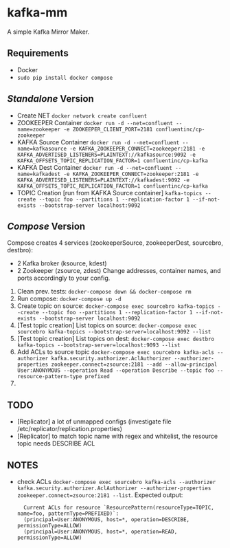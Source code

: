 # kafka-mm
A simple Kafka Mirror Maker.

## Requirements
- Docker
- ```sudo pip install docker compose```

## _Standalone_ Version
- Create NET ```docker network create confluent```
- ZOOKEEPER Container ```docker run -d --net=confluent --name=zookeeper -e ZOOKEEPER_CLIENT_PORT=2181 confluentinc/cp-zookeeper```
- KAFKA Source Container ```docker run -d --net=confluent --name=kafkasource -e KAFKA_ZOOKEEPER_CONNECT=zookeeper:2181 -e KAFKA_ADVERTISED_LISTENERS=PLAINTEXT://kafkasource:9092 -e KAFKA_OFFSETS_TOPIC_REPLICATION_FACTOR=1 confluentinc/cp-kafka```
- KAFKA Dest Container ```docker run -d --net=confluent --name=kafkadest -e KAFKA_ZOOKEEPER_CONNECT=zookeeper:2181 -e KAFKA_ADVERTISED_LISTENERS=PLAINTEXT://kafkadest:9092 -e KAFKA_OFFSETS_TOPIC_REPLICATION_FACTOR=1 confluentinc/cp-kafka```
- TOPIC Creation [run from KAFKA Source container] ```kafka-topics --create --topic foo --partitions 1 --replication-factor 1 --if-not-exists --bootstrap-server localhost:9092```

## _Compose_ Version
Compose creates 4 services (zookeeperSource, zookeeperDest, sourcebro, destbro): 
- 2 Kafka broker (ksource, kdest) 
- 2 Zookeeper (zsource, zdest)
Change addresses, container names, and ports accordingly to your config. 

1. Clean prev. tests: ```docker-compose down && docker-compose rm```
1. Run compose: ```docker-compose up -d```
1. Create topic on source: ```docker-compose exec sourcebro kafka-topics --create --topic foo --partitions 1 --replication-factor 1 --if-not-exists --bootstrap-server localhost:9092```
1. [Test topic creation] List topics on source: ```docker-compose exec sourcebro kafka-topics --bootstrap-server=localhost:9092 --list```
1. [Test topic creation] List topics on dest: ```docker-compose exec destbro kafka-topics --bootstrap-server=localhost:9093 --list```
1. Add ACLs to source topic ```docker-compose exec sourcebro kafka-acls --authorizer kafka.security.authorizer.AclAuthorizer --authorizer-properties zookeeper.connect=zsource:2181 --add --allow-principal User:ANONYMOUS --operation Read --operation Describe --topic foo --resource-pattern-type prefixed```
1. 


## TODO
- [Replicator] a lot of unmapped configs (investigate file /etc/replicator/replication.properties)
- [Replicator] to match topic name with regex and whitelist, the resource topic needs DESCRIBE ACL

## NOTES
- check ACLs ```docker-compose exec sourcebro kafka-acls --authorizer kafka.security.authorizer.AclAuthorizer --authorizer-properties zookeeper.connect=zsource:2181 --list```. Expected output:        
        
        Current ACLs for resource `ResourcePattern(resourceType=TOPIC, name=foo, patternType=PREFIXED)`:
        (principal=User:ANONYMOUS, host=*, operation=DESCRIBE, permissionType=ALLOW)
        (principal=User:ANONYMOUS, host=*, operation=READ, permissionType=ALLOW)
